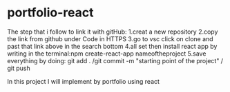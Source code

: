 # portfolio-react
The step that i follow to link it with gitHub: 
1.creat a new repository 
2.copy the link from github under Code in HTTPS
3.go to vsc click on clone and past that link above in the search bottom
4.all set then install react app by writing in the terminal:npm create-react-app nameoftheproject
5.save everything by doing: git add . /git commit -m "starting point of the project" / git push

In this project I will implement by portfolio using react